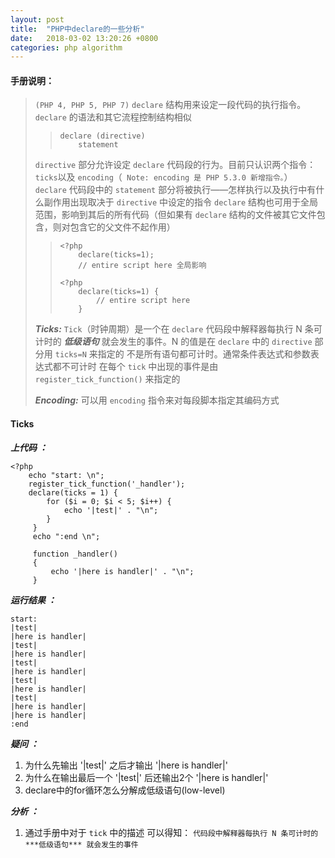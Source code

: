 ```yaml
---
layout: post
title:  "PHP中declare的一些分析"
date:   2018-03-02 13:20:26 +0800
categories: php algorithm
---
```


#### 手册说明：
> ` (PHP 4, PHP 5, PHP 7) `
> ` declare ` 结构用来设定一段代码的执行指令。` declare ` 的语法和其它流程控制结构相似
> > ``` 
> > declare (directive)
> >     statement
> > ```
> 
> ` directive ` 部分允许设定 ` declare ` 代码段的行为。目前只认识两个指令：` ticks `以及 ` encoding `（` Note: encoding 是 PHP 5.3.0 新增指令。`）
> ` declare ` 代码段中的 ` statement ` 部分将被执行——怎样执行以及执行中有什么副作用出现取决于 ` directive ` 中设定的指令
> ` declare ` 结构也可用于全局范围，影响到其后的所有代码（但如果有 ` declare ` 结构的文件被其它文件包含，则对包含它的父文件不起作用）
> > ```
> > <?php
> >     declare(ticks=1);
> >     // entire script here 全局影响
> > ```
> > 
> > ```
> > <?php
> >     declare(ticks=1) {
> >         // entire script here
> >     }
> > ```
> 
> ***Ticks:***
> ` Tick `（时钟周期）是一个在 ` declare ` 代码段中解释器每执行 N 条可计时的 ***低级语句*** 就会发生的事件。N 的值是在 ` declare ` 中的 ` directive ` 部分用 ` ticks=N ` 来指定的
> 不是所有语句都可计时。通常条件表达式和参数表达式都不可计时
> 在每个 ` tick ` 中出现的事件是由 ` register_tick_function() ` 来指定的
> 
> ***Encoding:***
> 可以用 ` encoding ` 指令来对每段脚本指定其编码方式

#### Ticks
***上代码 ：***

```
<?php
    echo "start: \n";
    register_tick_function('_handler');
    declare(ticks = 1) {
        for ($i = 0; $i < 5; $i++) { 
            echo '|test|' . "\n";
        }
     }
     echo ":end \n";

     function _handler()
     {
         echo '|here is handler|' . "\n";
     }
```
 
***运行结果 ：***
```
start: 
|test|
|here is handler|
|test|
|here is handler|
|test|
|here is handler|
|test|
|here is handler|
|test|
|here is handler|
|here is handler|
:end
```

***疑问 ：***

1. 为什么先输出 '|test|' 之后才输出 '|here is handler|' 
2. 为什么在输出最后一个 '|test|' 后还输出2个 '|here is handler|'
3. declare中的for循环怎么分解成低级语句(low-level)

***分析 ：***

1. 通过手册中对于 ` tick ` 中的描述 可以得知： ` 代码段中解释器每执行 N 条可计时的 ***低级语句*** 就会发生的事件 `
